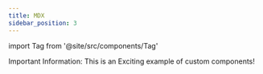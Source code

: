 ```yaml
---
title: MDX
sidebar_position: 3
---
```


import Tag from '@site/src/components/Tag'

<Tag color="#FF5733">Important</Tag> Information: This is an <Tag color="#3399FF">Exciting</Tag> example of custom components!
